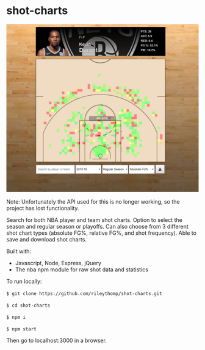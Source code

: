 # shot-charts

![bballchart](example.png)

Note: Unfortunately the API used for this is no longer working, so the project has lost functionality.

Search for both NBA player and team shot charts. Option to select the season and regular season or playoffs. Can also choose from 3 different shot chart types (absolute FG%, relative FG%, and shot frequency). Able to save and download shot charts.

Built with:
 * Javascript, Node, Express, jQuery
 * The nba npm module for raw shot data and statistics

To run locally:

```$ git clone https://github.com/rileythomp/shot-charts.git```

```$ cd shot-charts```

```$ npm i```

```$ npm start```

Then go to localhost:3000 in a browser.
